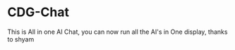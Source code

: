 # CDG-Chat
This is All in one AI Chat, you can now run all the AI's in One display, thanks to shyam
